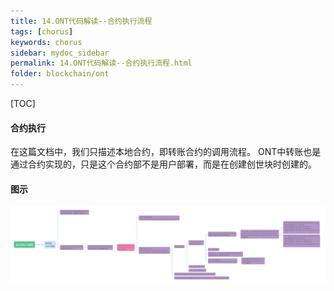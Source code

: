 ```yaml
---
title: 14.ONT代码解读--合约执行流程
tags: [chorus]
keywords: chorus
sidebar: mydoc_sidebar
permalink: 14.ONT代码解读--合约执行流程.html
folder: blockchain/ont
---
```

[TOC]
#### 合约执行
在这篇文档中，我们只描述本地合约，即转账合约的调用流程。
ONT中转账也是通过合约实现的，只是这个合约部不是用户部署，而是在创建创世块时创建的。
#### 图示

![14-1](./lib/images/blockchain/ont/14-1.png)
